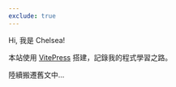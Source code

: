 ```yaml
---
exclude: true
---
```


Hi, 我是 Chelsea!

本站使用 [VitePress](https://vitepress.vuejs.org/) 搭建，記錄我的程式學習之路。

陸續搬遷舊文中...